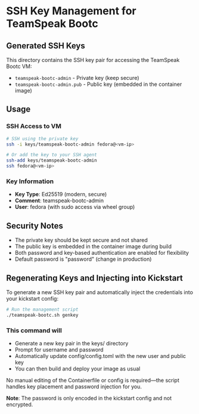 # SSH Key Management for TeamSpeak Bootc

## Generated SSH Keys

This directory contains the SSH key pair for accessing the TeamSpeak Bootc VM:

- `teamspeak-bootc-admin` - Private key (keep secure)
- `teamspeak-bootc-admin.pub` - Public key (embedded in the container image)

## Usage

### SSH Access to VM

```bash
# SSH using the private key
ssh -i keys/teamspeak-bootc-admin fedora@<vm-ip>

# Or add the key to your SSH agent
ssh-add keys/teamspeak-bootc-admin
ssh fedora@<vm-ip>
```

### Key Information

- **Key Type**: Ed25519 (modern, secure)
- **Comment**: teamspeak-bootc-admin
- **User**: fedora (with sudo access via wheel group)

## Security Notes

- The private key should be kept secure and not shared
- The public key is embedded in the container image during build
- Both password and key-based authentication are enabled for flexibility
- Default password is "password" (change in production)

## Regenerating Keys and Injecting into Kickstart

To generate a new SSH key pair and automatically inject the credentials into your kickstart config:

```bash
# Run the management script
./teamspeak-bootc.sh genkey
```

### This command will

- Generate a new key pair in the keys/ directory
- Prompt for username and password
- Automatically update config/config.toml with the new user and public key
- You can then build and deploy your image as usual

No manual editing of the Containerfile or config is required—the script handles key placement and password injection for you.

**Note**: The password is only encoded in the kickstart config and not encrypted.
